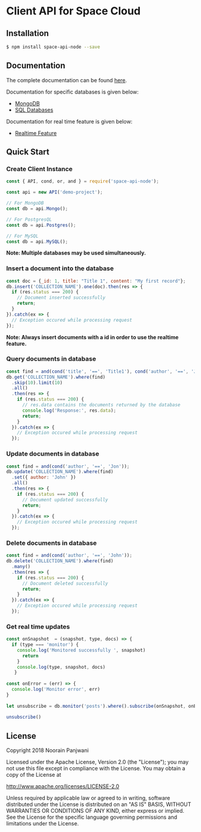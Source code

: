 # Client API for Space Cloud

## Installation

```bash
$ npm install space-api-node --save
```

## Documentation
The complete documentation can be found [here](https://github.com/spaceuptech/space-api-node/wiki).

Documentation for specific databases is given below:
- [MongoDB](https://github.com/spaceuptech/space-api-node/wiki/Mongo)
- [SQL Databases](https://github.com/spaceuptech/space-api-node/wiki/SQL)

Documentation for real time feature is given below:
- [Realtime Feature](https://github.com/spaceuptech/space-api-node/wiki/Realtime)

## Quick Start

### Create Client Instance

```js
const { API, cond, or, and } = require('space-api-node');

const api = new API('demo-project');

// For MongoDB
const db = api.Mongo();

// For PostgresQL
const db = api.Postgres();

// For MySQL
const db = api.MySQL();
```
**Note: Multiple databases may be used simultaneously.**

### Insert a document into the database
```js
const doc = {_id: 1, title: "Title 1", content: "My first record"};
db.insert('COLLECTION_NAME').one(doc).then(res => {
  if (res.status === 200) {
    // Document inserted successfully
    return;
  }
}).catch(ex => {
  // Exception occured while processing request
});
```
**Note: Always insert documents with a id in order to use the realtime feature.**

### Query documents in database
```js
const find = and(cond('title', '==', 'Title1'), cond('author', '==', 'Jon'));
db.get('COLLECTION_NAME').where(find)
  .skip(10).limit(10)
  .all()
  .then(res => {
    if (res.status === 200) {
      // res.data contains the documents returned by the database
      console.log('Response:', res.data);
      return;
    }
  }).catch(ex => {
    // Exception occured while processing request
  });
```

### Update documents in database
```js
const find = and(cond('author', '==', 'Jon'));
db.update('COLLECTION_NAME').where(find)
  .set({ author: 'John' })
  .all()
  .then(res => {
    if (res.status === 200) {
      // Document updated successfully
      return;
    }
  }).catch(ex => {
    // Exception occured while processing request
  });
```

### Delete documents in database
```js
const find = and(cond('author', '==', 'John'));
db.delete('COLLECTION_NAME').where(find)
  .many()
  .then(res => {
    if (res.status === 200) {
      // Document deleted successfully
      return;
    }
  }).catch(ex => {
    // Exception occured while processing request
  });
```

### Get real time updates
```js
const onSnapshot  = (snapshot, type, docs) => {
  if (type === 'monitor') {
    console.log('Monitored successfully ', snapshot)
      return
    }
    console.log(type, snapshot, docs)
   }
 
const onError = (err) => {
  console.log('Monitor error', err)
}
 
let unsubscribe = db.monitor('posts').where().subscribe(onSnapshot, onError) 
 
unsubscribe()
```

## License

Copyright 2018 Noorain Panjwani

Licensed under the Apache License, Version 2.0 (the "License"); you may not use this file except in compliance with the License. You may obtain a copy of the License at

http://www.apache.org/licenses/LICENSE-2.0

Unless required by applicable law or agreed to in writing, software distributed under the License is distributed on an "AS IS" BASIS, WITHOUT WARRANTIES OR CONDITIONS OF ANY KIND, either express or implied. See the License for the specific language governing permissions and limitations under the License.
